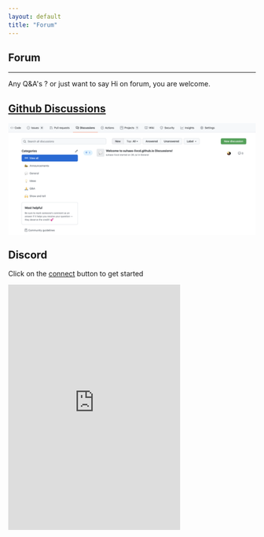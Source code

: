 ```yaml
---
layout: default
title: "Forum"
---
```


## <i class="fa fa-comments fa-lg"></i> Forum

<hr/>
Any Q&A's ? or just want to say Hi on forum, you are welcome.

## [Github Discussions](https://github.com/suhaas-livcd/suhaas-livcd.github.io/discussions)

<img src="/forum/ghub_discussion.png" align="center" title="MainScreen">

## Discord
Click on the [connect](https://discord.com/widget?id=850520944908435467&theme=dark) button to get started

<iframe src="https://discord.com/widget?id=850520944908435467&theme=dark" width="350" height="500" allowtransparency="true" frameborder="0" sandbox="allow-popups allow-popups-to-escape-sandbox allow-same-origin allow-scripts"></iframe>
      
